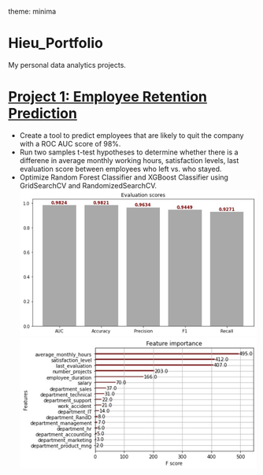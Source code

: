 theme: minima
# Hieu_Portfolio
My personal data analytics projects.

# [Project 1: Employee Retention Prediction](https://github.com/nhh979/employee_retention_proj)
- Create a tool to predict employees that are likely to quit the company with a ROC AUC score of 98%.
- Run two samples t-test hypotheses to determine whether there is a differene in average monthly working hours, satisfaction levels, last evaluation score between employees who left vs. who stayed. 
- Optimize Random Forest Classifier and XGBoost Classifier using GridSearchCV and RandomizedSearchCV.
![](/images/evaluation_scores.jpg)
![](/images/feature_importance.jpg)
